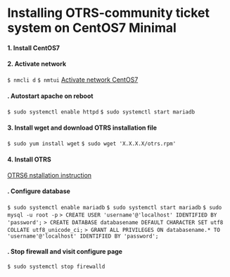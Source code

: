 # Installing OTRS-community ticket system on CentOS7 Minimal

#### 1. Install CentOS7
#### 2. Activate network
```$ nmcli d```
```$ nmtui```
[Activate network CentOS7](https://www.krizna.com/centos/setup-network-centos-7/)
#### . Autostart apache on reboot
```$ sudo systemctl enable httpd```
```$ sudo systemctl start mariadb```

#### 3. Install wget and download OTRS installation file
```$ sudo yum install wget```
```$ sudo wget 'X.X.X.X/otrs.rpm'```
#### 4. Install OTRS
[OTRS6 nstallation instruction](https://doc.otrs.com/doc/manual/admin/6.0/en/html/installation.html#installation-on-centos)

#### . Configure database
```$ sudo systemctl enable mariadb```
```$ sudo systemctl start mariadb```
```$ sudo mysql -u root -p```
```> CREATE USER 'username'@'localhost' IDENTIFIED BY 'password';```
```> CREATE DATABASE databasename DEFAULT CHARACTER SET utf8 COLLATE utf8_unicode_ci;```
```> GRANT ALL PRIVILEGES ON databasename.* TO 'username'@'localhost' IDENTIFIED BY 'password';```

#### . Stop firewall and visit configure page
```$ sudo systemctl stop firewalld```
